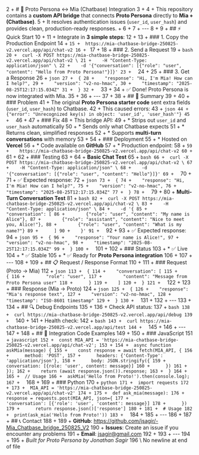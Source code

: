  2 +  # 🤝 Proto Persona ↔ Mia (Chatbase) Integration
         3 +
         4 +  This repository contains a **custom API bridge** that connects **Proto Persona** directly to **Mia
           + (Chatbase)**.
         5 +  It resolves authentication issues (`user_id`, `user_hash`) and provides clean, production-ready
     responses.
           +
         6 +
         7 +  ---
         8 +
         9 +  ## ⚡ Quick Start
        10 +
        11 +  Integrate in **3 simple steps**:
        12 +
        13 +  ### 1. Copy the Production Endpoint
        14 +  ```
        15 +  https://mia-chatbase-bridge-250825-v2.vercel.app/api/chat-v2
        16 +  ```
        17 +
        18 +  ### 2. Send a Request
        19 +  ```bash
        20 +  curl -X POST https://mia-chatbase-bridge-250825-v2.vercel.app/api/chat-v2 \
        21 +    -H "Content-Type: application/json" \
        22 +    -d '{"conversation": [{"role": "user", "content": "Hello from Proto Persona!"}]}'
        23 +  ```
        24 +
        25 +  ### 3. Get a Response
        26 +  ```json
        27 +  {
        28 +    "response": "Hi, I'm Mia! How can I help?",
        29 +    "version": "v2-no-hmac",
        30 +    "timestamp": "2025-08-25T12:17:15.034Z"
        31 +  }
        32 +  ```
        33 +
        34 +  ✅ Done! Proto Persona is now integrated with Mia.
        35 +
        36 +  ---
        37 +
        38 +  ## 📌 Summary
        39 +
        40 +  ### Problem
        41 +  The original **Proto Persona starter code** sent extra fields (`user_id`, `user_hash`) to Chatbase.
        42 +  This caused errors:
        43 +  ```json
        44 +  {"error": "Unrecognized key(s) in object: 'user_id', 'user_hash'"}
        45 +  ```
        46 +
        47 +  ### Fix
        48 +  This bridge API:
        49 +  * Strips out `user_id` and `user_hash` automatically
        50 +  * Sends only what Chatbase expects
        51 +  * Returns clean, simplified responses
        52 +  * Supports **multi-turn conversations** with memory
        53 +
        54 +  ### Deployment
        55 +  * Hosted on **Vercel**
        56 +  * Code available on **GitHub**
        57 +  * Production endpoint:
        58 +    ```
        59 +    https://mia-chatbase-bridge-250825-v2.vercel.app/api/chat-v2
        60 +    ```
        61 +
        62 +  ### Testing
        63 +
        64 +  **Basic Chat Test**
        65 +  ```bash
        66 +  curl -X POST https://mia-chatbase-bridge-250825-v2.vercel.app/api/chat-v2 \
        67 +    -H "Content-Type: application/json" \
        68 +    -d '{"conversation": [{"role": "user", "content": "Hello"}]}'
        69 +  ```
        70 +
        71 +  ✅ Expected response:
        72 +  ```json
        73 +  {
        74 +    "response": "Hi, I'm Mia! How can I help?",
        75 +    "version": "v2-no-hmac",
        76 +    "timestamp": "2025-08-25T12:17:15.034Z"
        77 +  }
        78 +  ```
        79 +
        80 +  **Multi-Turn Conversation Test**
        81 +  ```bash
        82 +  curl -X POST https://mia-chatbase-bridge-250825-v2.vercel.app/api/chat-v2 \
        83 +    -H "Content-Type: application/json" \
        84 +    -d '{
        85 +      "conversation": [
        86 +        {"role": "user", "content": "My name is Alice"},
        87 +        {"role": "assistant", "content": "Nice to meet you, Alice!"},
        88 +        {"role": "user", "content": "What is my name?"}
        89 +      ]
        90 +    }'
        91 +  ```
        92 +
        93 +  ✅ Expected response:
        94 +  ```json
        95 +  {
        96 +    "response": "Your name is Alice!",
        97 +    "version": "v2-no-hmac",
        98 +    "timestamp": "2025-08-25T12:17:15.034Z"
        99 +  }
       100 +  ```
       101 +
       102 +  ### Status
       103 +  * ✅ Live
       104 +  * ✅ Stable
       105 +  * ✅ Ready for **Proto Persona integration**
       106 +
       107 +  ---
       108 +
       109 +  ## 📋 Request / Response Format
       110 +
       111 +  ### Request (Proto → Mia)
       112 +  ```json
       113 +  {
       114 +    "conversation": [
       115 +      {
       116 +        "role": "user",
       117 +        "content": "Message from Proto Persona user"
       118 +      }
       119 +    ]
       120 +  }
       121 +  ```
       122 +
       123 +  ### Response (Mia → Proto)
       124 +  ```json
       125 +  {
       126 +    "response": "Mia's response text",
       127 +    "version": "v2-no-hmac",
       128 +    "timestamp": "ISO-8601 timestamp"
       129 +  }
       130 +  ```
       131 +
       132 +  ---
       133 +
       134 +  ## 🔍 Debug Endpoints
       135 +
       136 +  Check API status:
       137 +  ```bash
       138 +  curl https://mia-chatbase-bridge-250825-v2.vercel.app/api/debug
       139 +  ```
       140 +
       141 +  Health check:
       142 +  ```bash
       143 +  curl https://mia-chatbase-bridge-250825-v2.vercel.app/api/test
       144 +  ```
       145 +
       146 +  ---
       147 +
       148 +  ## 🔌 Integration Code Examples
       149 +
       150 +  ### JavaScript
       151 +  ```javascript
       152 +  const MIA_API = 'https://mia-chatbase-bridge-250825-v2.vercel.app/api/chat-v2';
       153 +
       154 +  async function askMia(message) {
       155 +    const response = await fetch(MIA_API, {
       156 +      method: 'POST',
       157 +      headers: {'Content-Type': 'application/json'},
       158 +      body: JSON.stringify({
       159 +        conversation: [{role: 'user', content: message}]
       160 +      })
       161 +    });
       162 +    return (await response.json()).response;
       163 +  }
       164 +
       165 +  // Usage
       166 +  askMia('Hello from Proto!').then(console.log);
       167 +  ```
       168 +
       169 +  ### Python
       170 +  ```python
       171 +  import requests
       172 +
       173 +  MIA_API = 'https://mia-chatbase-bridge-250825-v2.vercel.app/api/chat-v2'
       174 +
       175 +  def ask_mia(message):
       176 +      response = requests.post(MIA_API, json={
       177 +          'conversation': [{'role': 'user', 'content': message}]
       178 +      })
       179 +      return response.json()['response']
       180 +
       181 +  # Usage
       182 +  print(ask_mia('Hello from Proto!'))
       183 +  ```
       184 +
       185 +  ---
       186 +
       187 +  ## 📞 Contact
       188 +
       189 +  **GitHub**: https://github.com/jsagir/-Mia_Chatbase_bridge_250825_V2
       190 +  **Issues**: Create an issue if you encounter any problems
       191 +  **Email**: jsagir@gmail.com
       192 +
       193 +  ---
       194 +
       195 +  *Built for Proto Persona by Jonathan Sagir*
       196   \ No newline at end of file

